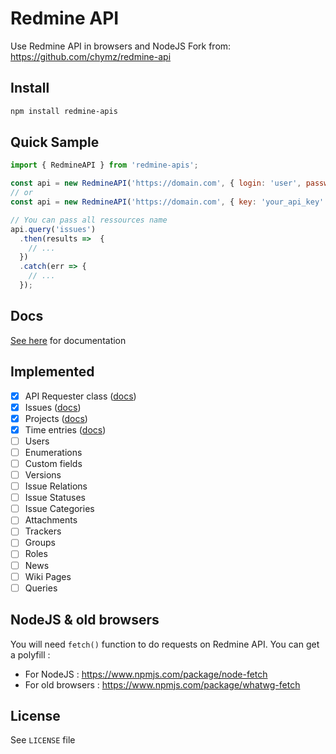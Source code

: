 # Redmine API
Use Redmine API in browsers and NodeJS
Fork from: https://github.com/chymz/redmine-api

## Install
```sh
npm install redmine-apis
```

## Quick Sample
```js
import { RedmineAPI } from 'redmine-apis';

const api = new RedmineAPI('https://domain.com', { login: 'user', password: 'pass' });
// or
const api = new RedmineAPI('https://domain.com', { key: 'your_api_key' });

// You can pass all ressources name
api.query('issues')
  .then(results =>  {
    // ...
  })
  .catch(err => {
    // ...
  });
```

## Docs
[See here](docs/README.md) for documentation

## Implemented
- [x]  API Requester class ([docs](docs/redmine-api.md))
- [x]  Issues ([docs](docs/issues.md))
- [x]  Projects ([docs](docs/projects.md))
- [x]  Time entries ([docs](docs/time_entries.md))
- [ ]  Users
- [ ]  Enumerations
- [ ]  Custom fields
- [ ]  Versions
- [ ]  Issue Relations
- [ ]  Issue Statuses
- [ ]  Issue Categories
- [ ]  Attachments
- [ ]  Trackers
- [ ]  Groups
- [ ]  Roles
- [ ]  News
- [ ]  Wiki Pages
- [ ]  Queries

## NodeJS & old browsers
You will need `fetch()` function to do requests on Redmine API. You can get a polyfill :
  - For NodeJS : https://www.npmjs.com/package/node-fetch
  - For old browsers : https://www.npmjs.com/package/whatwg-fetch

## License
See `LICENSE` file
